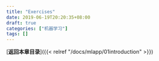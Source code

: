 ```yaml
---
title: "Exercises"
date: 2019-06-19T20:20:35+08:00
draft: true
categories: ["机器学习"]
tags: []
---
```



[**返回本章目录**]({{< relref "/docs/mlapp/01introduction" >}})

